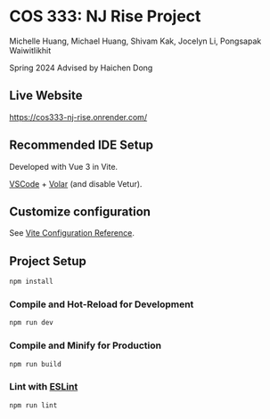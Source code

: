 # COS 333: NJ Rise Project
Michelle Huang, Michael Huang, Shivam Kak, Jocelyn Li, Pongsapak Waiwitlikhit

Spring 2024
Advised by Haichen Dong

## Live Website
https://cos333-nj-rise.onrender.com/

## Recommended IDE Setup

Developed with Vue 3 in Vite.

[VSCode](https://code.visualstudio.com/) + [Volar](https://marketplace.visualstudio.com/items?itemName=Vue.volar) (and disable Vetur).

## Customize configuration

See [Vite Configuration Reference](https://vitejs.dev/config/).

## Project Setup

```sh
npm install
```

### Compile and Hot-Reload for Development

```sh
npm run dev
```

### Compile and Minify for Production

```sh
npm run build
```

### Lint with [ESLint](https://eslint.org/)

```sh
npm run lint
```
